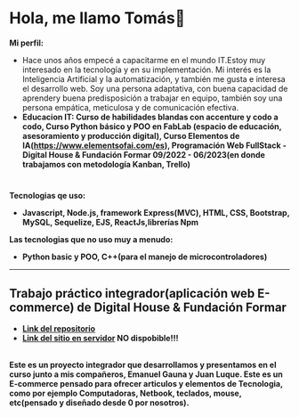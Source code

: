 # Hola, me llamo Tomás👋


<b>Mi perfil:</b><br>
  - Hace unos años empecé a capacitarme en el mundo IT.Estoy muy interesado en la tecnología y en su implementación. Mi interés es la Inteligencia Artificial y la       automatización, y también me gusta e interesa el desarrollo web. Soy una persona adaptativa, con buena capacidad de aprendery buena predisposición a trabajar en     equipo, también soy una persona empática, meticulosa y de comunicación efectiva.
  - <b>Educacion IT:<b/> Curso de habilidades blandas con accenture y codo a codo, Curso Python básico y POO en FabLab (espacio de educación, asesoramiento y producción digital), Curso Elementos de IA(https://www.elementsofai.com/es), Programación Web FullStack - Digital House & Fundación Formar 09/2022 - 06/2023(en donde trabajamos con metodología Kanban, Trello)
  
#
<b>Tecnologias qe uso:</b><br>
  - Javascript, Node.js, framework Express(MVC), HTML, CSS, Bootstrap, MySQL, Sequelize, EJS, ReactJs,librerías Npm<br>
 
<b>Las tecnologias que no uso muy a menudo:</b><br>
  - Python basic y POO, C++(para el manejo de microcontroladores)<br>

***

## Trabajo práctico integrador(aplicación web E-commerce) de Digital House & Fundación Formar <br>
- [Link del repositorio](https://github.com/LuqueJuanManuel/Grupo_10_ProGamer/)
- [Link del sitio en servidor](https://github.com/LuqueJuanManuel/Grupo_10_ProGamer/) NO dispobible!!!
<br>
Este es un proyecto integrador que desarrollamos y presentamos en el curso junto a mis compañeros, Emanuel Gauna y Juan Luque. Este es un E-commerce pensado para ofrecer articulos y elementos de Tecnologia, como por ejemplo Computadoras, Netbook, teclados, mouse, etc(pensado y diseñado desde 0 por nosotros).


<!--
**TomasLopezTur/TomasLopezTur** is a ✨ _special_ ✨ repository because its `README.md` (this file) appears on your GitHub profile.

Here are some ideas to get you started:

- 🔭 I’m currently working on ...
- 🌱 I’m currently learning ...
- 👯 I’m looking to collaborate on ...
- 🤔 I’m looking for help with ...
- 💬 Ask me about ...
- 📫 How to reach me: ...
- 😄 Pronouns: ...
- ⚡ Fun fact: ...
-->

